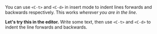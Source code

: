 You can use `<C-t>` and `<C-d>` in insert mode to indent lines forwards and backwards respectively. This works _wherever you are in the line_.

**Let's try this in the editor.** Write some text, then use `<C-t>` and `<C-d>` to indent the line forwards and backwards.
